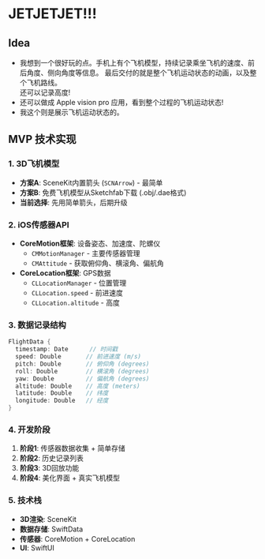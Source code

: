 # JETJETJET!!!

## Idea

- 我想到一个很好玩的点。手机上有个飞机模型，持续记录乘坐飞机的速度、前后角度、侧向角度等信息。
  最后交付的就是整个飞机运动状态的动画，以及整个飞机路线。  
  还可以记录高度!  
- 还可以做成 Apple vision pro 应用，看到整个过程的飞机运动状态!
- 我这个则是展示飞机运动状态的。

## MVP 技术实现

### 1. 3D飞机模型
- **方案A**: SceneKit内置箭头 (`SCNArrow`) - 最简单
- **方案B**: 免费飞机模型从Sketchfab下载 (.obj/.dae格式)
- **当前选择**: 先用简单箭头，后期升级

### 2. iOS传感器API
- **CoreMotion框架**: 设备姿态、加速度、陀螺仪
  - `CMMotionManager` - 主要传感器管理
  - `CMAttitude` - 获取俯仰角、横滚角、偏航角
- **CoreLocation框架**: GPS数据
  - `CLLocationManager` - 位置管理
  - `CLLocation.speed` - 前进速度
  - `CLLocation.altitude` - 高度

### 3. 数据记录结构
```swift
FlightData {
  timestamp: Date      // 时间戳
  speed: Double       // 前进速度 (m/s)
  pitch: Double       // 俯仰角 (degrees)
  roll: Double        // 横滚角 (degrees)
  yaw: Double         // 偏航角 (degrees)
  altitude: Double    // 高度 (meters)
  latitude: Double    // 纬度
  longitude: Double   // 经度
}
```

### 4. 开发阶段
1. **阶段1**: 传感器数据收集 + 简单存储
2. **阶段2**: 历史记录列表
3. **阶段3**: 3D回放功能
4. **阶段4**: 美化界面 + 真实飞机模型

### 5. 技术栈
- **3D渲染**: SceneKit
- **数据存储**: SwiftData
- **传感器**: CoreMotion + CoreLocation
- **UI**: SwiftUI 